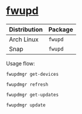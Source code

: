 # [fwupd](https://github.com/fwupd/fwupd)

| Distribution | Package |
| ------------ | ------- |
| Arch Linux   | `fwupd` |
| Snap         | `fwupd` |

Usage flow:

```
fwupdmgr get-devices

fwupdmgr refresh

fwupdmgr get-updates

fwupdmgr update
```
